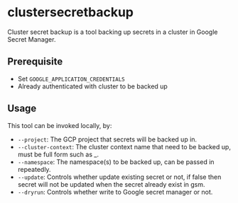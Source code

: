 # clustersecretbackup

Cluster secret backup is a tool backing up secrets in a cluster in Google Secret
Manager.

## Prerequisite

- Set `GOOGLE_APPLICATION_CREDENTIALS`
- Already authenticated with cluster to be backed up

## Usage

This tool can be invoked locally, by:

- `--project`: The GCP project that secrets will be backed up in.
- `--cluster-context`: The cluster context name that need to be backed up, must be full form such as <PROVIDER>_<PROJECT>_<ZONE>_<CLUSTER>.
- `--namespace`: The namespace(s) to be backed up, can be passed in repeatedly.
- `--update`: Controls whether update existing secret or not, if false then
  secret will not be updated when the secret already exist in gsm.
- `--dryrun`: Controls whether write to Google secret manager or not.
